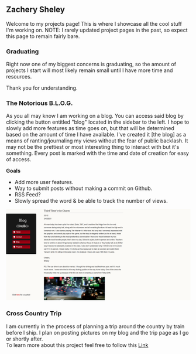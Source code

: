 ## Zachery Sheley

Welcome to my projects page! This is where I showcase all the cool stuff I'm working on. NOTE: I rarely updated project pages in the past, so expect this page to remain fairly bare.

### Graduating

Right now one of my biggest concerns is graduating, so the amount of projects I start will most likely remain small until I have more time and resources.

Thank you for understanding.

### The Notorious B.L.O.G.

As you all may know I am working on a blog. You can access said blog by clicking the button entitled "blog" located in the sidebar to the left. I hope to slowly add more features as time goes on, but that will be determined based on the amount of time I have available. I've created it [the blog] as a means of ranting/journaling my views without the fear of public backlash. It may not be the prettiest or most interesting thing to interact with but it's something. Every post is marked with the time and date of creation for easy of access.

**Goals**
- Add more user features.
- Way to submit posts without making a commit on Github.
- RSS Feed?
- Slowly spread the word & be able to track the number of views.

![Image of Blog](https://raw.githubusercontent.com/zsheley/Projects/main/blog-example.PNG)

### Cross Country Trip

I am currently in the process of planning a trip around the country by train before I ship. I plan on posting pictures on my blog and the trip page as I go or shortly after.  
To learn more about this project feel free to follow this [Link](https://zsheley.github.io/trips/cross-country-by-train)
